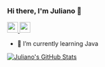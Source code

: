### Hi there, I'm Juliano 👋

<a href="https://br.linkedin.com/in/julianomedeirosmachado">
<img height="25em" src="https://img.shields.io/badge/LinkedIn-0077B5?style=for-the-badge&logo=linkedin&logoColor=white" />
</a>
<a href="https://www.instagram.com/juliano.mm/">
<img height="25em" src="https://img.shields.io/badge/Instagram-E4405F?style=for-the-badge&logo=instagram&logoColor=white" />
</a>

<!--
**JulianoMedeirosMachado/JulianoMedeirosMachado** is a ✨ _special_ ✨ repository because its `README.md` (this file) appears on your GitHub profile.

Here are some ideas to get you started:

- 🔭 I’m currently working on ...
- 🌱 I’m currently learning ...
- 👯 I’m looking to collaborate on ...
- 🤔 I’m looking for help with ...
- 💬 Ask me about ...
- 📫 How to reach me: ...
- 😄 Pronouns: ...
- ⚡ Fun fact: ...
-->

- 🌱 I’m currently learning Java

[![Juliano's GitHub Stats](https://github-readme-stats.vercel.app/api?username=JulianoMedeirosMachado)](https://github.com/anuraghazra/github-readme-stats)

